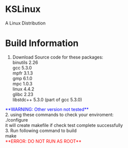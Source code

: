 # KSLinux
A Linux Distribution

Build Information
=================================
1. Download Source code for these packages:<br/>
binutils 2.26<br/>
gcc 5.3.0<br/>
mpfr 3.1.3<br/>
gmp 6.1.0<br/>
mpc 1.0.3<br/>
linux 4.4.2<br/>
glibc 2.23<br/>
libstdc++ 5.3.0 (part of gcc 5.3.0)<br/>
<font color="blue">
**WARNING: Other version not tested**
</font><br/>
2. using these commands to check your enviroment:<br/>
./configure<br/>
it will create makefile if check test complete successfully<br/>
3. Run following command to build<br/>
make<br/>
<font color="red">**ERROR: DO NOT RUN AS ROOT**</font>
